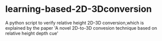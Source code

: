 # learning-based-2D-3Dconversion
A  python script to verify relative height 2D-3D conversion,which is explained by the paper 'A novel 2D-to-3D convesion technique based on relative height depth cue' 
